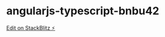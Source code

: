 # angularjs-typescript-bnbu42

[Edit on StackBlitz ⚡️](https://stackblitz.com/edit/angularjs-typescript-bnbu42)